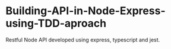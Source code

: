 # Building-API-in-Node-Express-using-TDD-aproach
Restful Node API developed using express, typescript and jest.
